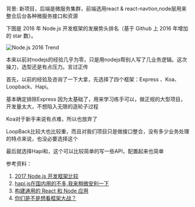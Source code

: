 
背景: 新项目，后端是微服务集群，前端选用react & react-navtion,node层用来整合后台各种微服务接口和资源



下图是 2016 年 Node.js 开发框架的发展势头排名（基于 Github 上 2016 年增加的 star 数）。

<img src="http://upload-images.jianshu.io/upload_images/1053877-83e51d45ad204f09.png?imageMogr2/auto-orient/strip%7CimageView2/2/w/680" alt="Node.js 2016 Trend">


本来以前对nodejs的经验几乎为零，只是用nodejs帮别人写了几业务逻辑。这次操刀，选型还是有点压力。言过正传


首先，以前的经验及咨询了一下大拿，先选择了四个框架：Express 、Koa、Loopback、Hapi。

基本确定排除Express 因为太基础了，用来学习练手可以，做正规的大型项目，开发量太大，不想陷入无限的造轮子过程

Koa对于新手来说有点难，所以也放弃了

LoopBack比较大也比较重，而且对我们项目只是做接口整合，没有多少业务处理的特点来说，也没必要选择这个

最后就选择Hapi和，这个可以比较简单的写一些API，配置起来也简单









参考资料：

1. [2017 Node.js 开发框架比较 ](http://cnodejs.org/topic/58caaec27dee71e5193a53ce)	
2. [hapi.js在国内用的不多,我来稍微安利一下](http://cnodejs.org/topic/56ed0cdf515e7305367f0df7)	
3. [构建通用的 React 和 Node 应用](https://www.cnblogs.com/nzbin/p/5860219.html)
4. [你们是不是想看框架大战？](https://cnodejs.org/topic/587f20445d4612c33919e7eb)
